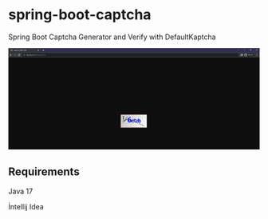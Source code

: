 # spring-boot-captcha

Spring Boot Captcha Generator and Verify with DefaultKaptcha 

![Captcha Image](src/main/resources/static/captcha.png)



Requirements
------------

Java 17

İntellij Idea
